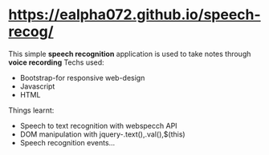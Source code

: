 # https://ealpha072.github.io/speech-recog/


This simple **speech recognition** application is used to take notes through **voice recording**
Techs used:
* Bootstrap-for responsive web-design
* Javascript
* HTML

Things learnt:
* Speech to text recognition with webspecch API
* DOM manipulation with jquery-.text(),.val(),$(this)
* Speech recognition events...


